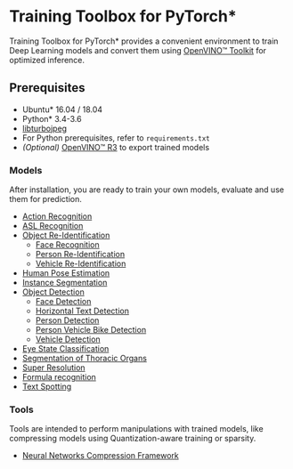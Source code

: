 # Training Toolbox for PyTorch*

Training Toolbox for PyTorch\* provides a convenient environment to train
Deep Learning models and convert them using [OpenVINO™
Toolkit](https://software.intel.com/en-us/openvino-toolkit) for optimized
inference.

## Prerequisites

- Ubuntu\* 16.04 / 18.04
- Python\* 3.4-3.6
- [libturbojpeg](https://github.com/ajkxyz/jpeg4py)
- For Python prerequisites, refer to `requirements.txt`
- *(Optional)* [OpenVINO™ R3](https://software.intel.com/en-us/openvino-toolkit)
  to export trained models


### Models

After installation, you are ready to train your own models, evaluate and use
them for prediction.

* [Action Recognition](action_recognition)
* [ASL Recognition](asl_recognition)
* [Object Re-Identification](object_reidentification)
  - [Face Recognition](object_reidentification/face_recognition)
  - [Person Re-Identification](object_reidentification/person_reidentification)
  - [Vehicle Re-Identification](object_reidentification/vehicle_reidentification)
* [Human Pose Estimation](human_pose_estimation)
* [Instance Segmentation](instance_segmentation)
* [Object Detection](object_detection)
  - [Face Detection](object_detection/model_templates/face-detection)
  - [Horizontal Text Detection](object_detection/model_templates/horizontal-text-detection)
  - [Person Detection](object_detection/model_templates/person-detection)
  - [Person Vehicle Bike Detection](object_detection/model_templates/person-vehicle-bike-detection)
  - [Vehicle Detection](object_detection/model_templates/vehicle-detection)
* [Eye State Classification](open_closed_eye)
* [Segmentation of Thoracic Organs](segthor)
* [Super Resolution](super_resolution)
* [Formula recognition](formula_recognition)
* [Text Spotting](text_spotting)


### Tools

Tools are intended to perform manipulations with trained models, like compressing models using Quantization-aware training or sparsity.

* [Neural Networks Compression Framework](nncf)
